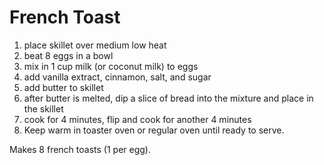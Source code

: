 # French Toast

1. place skillet over medium low heat
2. beat 8 eggs in a bowl
3. mix in 1 cup milk (or coconut milk) to eggs
4. add vanilla extract, cinnamon, salt, and sugar
5. add butter to skillet
6. after butter is melted, dip a slice of bread into the mixture and place in the skillet
7. cook for 4 minutes, flip and cook for another 4 minutes
8. Keep warm in toaster oven or regular oven until ready to serve.

Makes 8 french toasts (1 per egg).
